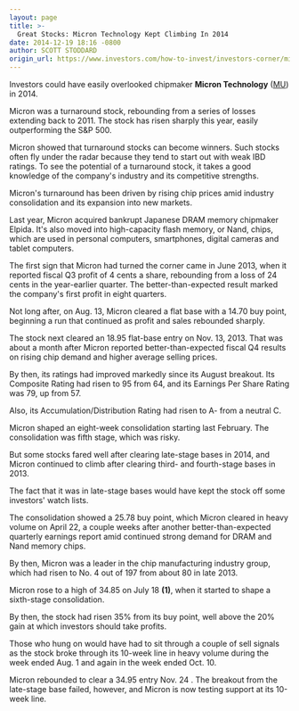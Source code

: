```yaml
---
layout: page
title: >-
  Great Stocks: Micron Technology Kept Climbing In 2014
date: 2014-12-19 18:16 -0800
author: SCOTT STODDARD
origin_url: https://www.investors.com/how-to-invest/investors-corner/micron-showed-power-of-turnaround-stocks
---
```





Investors could have easily overlooked chipmaker **Micron Technology** ([MU](https://research.investors.com/quote.aspx?symbol=MU)) in 2014.

  

Micron was a turnaround stock, rebounding from a series of losses extending back to 2011. The stock has risen sharply this year, easily outperforming the S&P 500.

  

Micron showed that turnaround stocks can become winners. Such stocks often fly under the radar because they tend to start out with weak IBD ratings. To see the potential of a turnaround stock, it takes a good knowledge of the company's industry and its competitive strengths.

  

Micron's turnaround has been driven by rising chip prices amid industry consolidation and its expansion into new markets.

  

Last year, Micron acquired bankrupt Japanese DRAM memory chipmaker Elpida. It's also moved into high-capacity flash memory, or Nand, chips, which are used in personal computers, smartphones, digital cameras and tablet computers.

  

The first sign that Micron had turned the corner came in June 2013, when it reported fiscal Q3 profit of 4 cents a share, rebounding from a loss of 24 cents in the year-earlier quarter. The better-than-expected result marked the company's first profit in eight quarters.

  

Not long after, on Aug. 13, Micron cleared a flat base with a 14.70 buy point, beginning a run that continued as profit and sales rebounded sharply.

  

The stock next cleared an 18.95 flat-base entry on Nov. 13, 2013. That was about a month after Micron reported better-than-expected fiscal Q4 results on rising chip demand and higher average selling prices.

  

By then, its ratings had improved markedly since its August breakout. Its Composite Rating had risen to 95 from 64, and its Earnings Per Share Rating was 79, up from 57.

  

Also, its Accumulation/Distribution Rating had risen to A- from a neutral C.

  

Micron shaped an eight-week consolidation starting last February. The consolidation was fifth stage, which was risky.

  

But some stocks fared well after clearing late-stage bases in 2014, and Micron continued to climb after clearing third- and fourth-stage bases in 2013.

  

The fact that it was in late-stage bases would have kept the stock off some investors' watch lists.

  

The consolidation showed a 25.78 buy point, which Micron cleared in heavy volume on April 22, a couple weeks after another better-than-expected quarterly earnings report amid continued strong demand for DRAM and Nand memory chips.

  

By then, Micron was a leader in the chip manufacturing industry group, which had risen to No. 4 out of 197 from about 80 in late 2013.

  

Micron rose to a high of 34.85 on July 18 **(1)**, when it started to shape a sixth-stage consolidation.

  

By then, the stock had risen 35% from its buy point, well above the 20% gain at which investors should take profits.

  

Those who hung on would have had to sit through a couple of sell signals as the stock broke through its 10-week line in heavy volume during the week ended Aug. 1 and again in the week ended Oct. 10.

  

Micron rebounded to clear a 34.95 entry Nov. 24 . The breakout from the late-stage base failed, however, and Micron is now testing support at its 10-week line.




